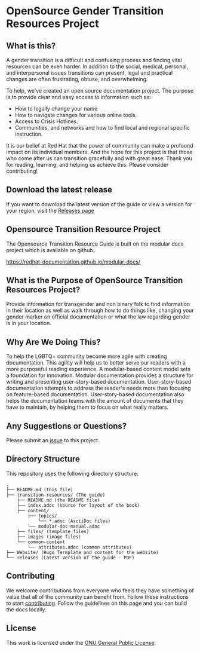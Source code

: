 # OpenSource Gender Transition Resources Project

## What is this?
A gender transition is a difficult and confusing process and finding vital resources can be even harder. In addition to the social, medical, personal, and interpersonal issues transitions can present, legal and practical changes are often frustrating, obtuse, and overwhelming.

To help, we’ve created an open source documentation project. The purpose is to provide clear and easy access to information such as:

- How to legally change your name
- How to navigate changes for various online tools
- Access to Crisis Hotlines.
- Communities, and networks and how to find local and regional specific instruction.

It is our belief at Red Hat that the power of community can make a profound impact on its individual members. And the hope for this project is that those who come after us can transition gracefully and with great ease. Thank you for reading, learning, and helping us achieve this. Please consider contributing!

## Download the latest release
If you want to download the latest version of the guide or view a version for your region, visit the [Releases page](https://github.com/AshtonDavis/open-source-transition-resources/tree/main/releases)

## Opensource Transition Resource Project

The Opensource Transition Resource Guide is built on the modular docs project which is available on github.

https://redhat-documentation.github.io/modular-docs/

## What is the Purpose of OpenSource Transition Resources Project?

Provide information for transgender and non binary folk to find information in their location as well as
walk through how to do things like, changing your gender marker on official documentation or what the law
regarding gender is in your location.

## Why Are We Doing This?

To help the LGBTQ+ community become more agile with creating documentation. This agility will help us to better serve our readers with a more purposeful reading experience. A modular-based content model sets a foundation for innovation. Modular documentation provides a structure for writing and presenting user-story-based documentation. User-story-based documentation attempts to address the reader's needs more than focusing on feature-based documentation. User-story-based documentation also helps the documentation teams with the amount of documents that they have to maintain, by helping them to focus on what really matters.

## Any Suggestions or Questions?

Please submit an [issue](https://github.com/AshtonDavis/open-source-transition-resources/issues) to this project.

## Directory Structure

This repository uses the following directory structure:

```
.
├── README.md (this file)
├── transition-resources/ (The guide)
    ├── README.md (the README file)
    ├── index.adoc (source for layout of the book)
    ├── content/
        ├── topics/
            └── *.adoc (AsciiDoc files)
        └── modular-doc-manual.adoc
    ├── files/ (template files)
    ├── images (image files)
    └── common-content
        └── attributes.adoc (common attributes)
├── Website/ (Hugo Termplate and content for the website)
└── releases (Latest Version of the guide - PDF)
```

## Contributing

We welcome contributions from everyone who feels they have something of value that all of the community can benefit from. Follow these instructions to start [contributing](transition-resources/content/topics/contributing.adoc). Follow the guidelines on this page and you can build the docs locally.

## License

This work is licensed under the [GNU General Public License](https://fsf.org/).
